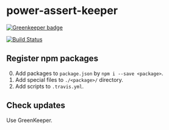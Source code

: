 # power-assert-keeper

[![Greenkeeper badge](https://badges.greenkeeper.io/twada/power-assert-keeper.svg)](https://greenkeeper.io/)

[![Build Status](https://travis-ci.org/twada/power-assert-keeper.svg?branch=master)](https://travis-ci.org/twada/power-assert-keeper)

## Register npm packages

0. Add packages to `package.json` by `npm i --save <package>`.
0. Add special files to `./<package>/` directory.
0. Add scripts to `.travis.yml`.

## Check updates

Use GreenKeeper.
